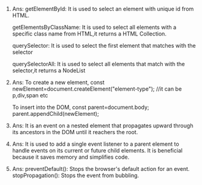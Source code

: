 1) Ans:
    getElementById: It is used to select an element with unique id from HTML.
    
    getElementsByClassName: It is used to select all elements with a specific class name from HTML,it returns 
                            a HTML Collection.
    
    querySelector: It is used to select the first element that matches with the selector

    querySelectorAll: It is used to select all elements that match with the selector,it returns a NodeList

2) Ans:
    To create a new element,
        const newElement=document.createElement("element-type"); //it can be p,div,span etc
    
    To insert into the DOM,
        const parent=document.body;
        parent.appendChild(newElement);

3) Ans:
    It is an event on a nested element that propagates upward through its ancestors in the DOM until it reachers the root.

4) Ans:
    It is used to add a single event listener to a parent element to handle events on its current or future child elements. It is beneficial because it saves memory and simplifies code.

5) Ans:
    preventDefault(): Stops the browser's default action for an event.
    stopPropagation(): Stops the event from bubbling.